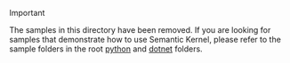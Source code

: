 > [!IMPORTANT]
> The samples in this directory have been removed. If you are looking for samples that demonstrate
> how to use Semantic Kernel, please refer to the sample folders in the root [python](../../python/samples/)
> and [dotnet](../../dotnet/samples/) folders.

